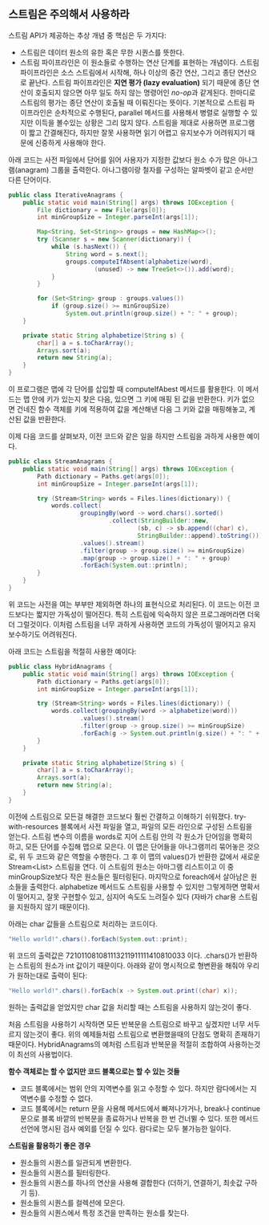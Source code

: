 ## 스트림은 주의해서 사용하라

스트림 API가 제공하는 추상 개념 중 핵심은 두 가지다:
  - 스트림은 데이터 원소의 유한 혹은 무한 시퀀스를 뜻한다.
  - 스트림 파이프라인은 이 원소들로 수행하는 연산 단계를 표현하는 개념이다.
스트림 파이프라인은 소스 스트림에서 시작해, 하나 이상의 중간 연산, 그리고 종단 연산으로 끝난다. 스트림 파이프라인은 **지연 평가 (lazy evaluation)** 되기 때문에 종단 연산이 호출되지 않으면 아무 일도 하지 않는 명령어인 *no-op*과 같게된다. 한마디로 스트림의 평가는 종단 연산이 호출될 때 이뤄진다는 뜻이다. 기본적으로 스트림 파이프라인은 순차적으로 수행된다, parallel 메서드를 사용해서 병렬로 실행할 수 있지만 이득을 볼수있는 상황은 그리 많지 않다. 스트림을 제대로 사용하면 프로그램이 짧고 간결해진다, 하지만 잘못 사용하면 읽기 어렵고 유지보수가 어려워지기 때문에 신중하게 사용해야 한다. 

아래 코드는 사전 파일에서 단어를 읽어 사용자가 지정한 값보다 원소 수가 많은 아나그램(anagram) 그룹을 출력한다. 아나그램이랑 철자를 구성하는 알파벳이 같고 순서만 다른 단어이다. 
```java
public class IterativeAnagrams {
    public static void main(String[] args) throws IOException {
        File dictionary = new File(args[0]);
        int minGroupSize = Integer.parseInt(args[1]);

        Map<String, Set<String>> groups = new HashMap<>();
        try (Scanner s = new Scanner(dictionary)) {
            while (s.hasNext()) {
                String word = s.next();
                groups.computeIfAbsent(alphabetize(word),
                        (unused) -> new TreeSet<>()).add(word);
            }
        }

        for (Set<String> group : groups.values())
            if (group.size() >= minGroupSize)
                System.out.println(group.size() + ": " + group);
    }

    private static String alphabetize(String s) {
        char[] a = s.toCharArray();
        Arrays.sort(a);
        return new String(a);
    }
}
```
이 프로그램은 맵에 각 단어를 삽입할 때 computeIfAbest 메서드를 활용한다. 이 메서드는 맵 안에 키가 있는지 찾은 다음, 있으면 그 키에 매핑 된 값을 반환한다. 키가 없으면 건네진 함수 객체를 키에 적용하여 값을 계산해낸 다음 그 키와 값을 매핑해놓고, 계산된 값을 반환한다.

이제 다음 코드를 살펴보자, 이전 코드와 같은 일을 하지만 스트림을 과하게 사용한 예이다.
```java
public class StreamAnagrams {
    public static void main(String[] args) throws IOException {
        Path dictionary = Paths.get(args[0]);
        int minGroupSize = Integer.parseInt(args[1]);

        try (Stream<String> words = Files.lines(dictionary)) {
            words.collect(
                    groupingBy(word -> word.chars().sorted()
                            .collect(StringBuilder::new,
                                    (sb, c) -> sb.append((char) c),
                                    StringBuilder::append).toString()))
                    .values().stream()
                    .filter(group -> group.size() >= minGroupSize)
                    .map(group -> group.size() + ": " + group)
                    .forEach(System.out::println);
        }
    }
}
```
위 코드는 사전을 여는 부부만 제외하면 하나의 표현식으로 처리된다. 이 코드는 이전 코드보다는 짧지만 가독성이 떨어진다. 특히 스트림에 익숙하지 않은 프로그래머라면 더욱더 그럴것이다. 이처럼 스트림을 너무 과하게 사용하면 코드의 가독성이 떨어지고 유지보수하기도 어려워진다.

아래 코드는 스트림을 적절히 사용한 예이다:
```java
public class HybridAnagrams {
    public static void main(String[] args) throws IOException {
        Path dictionary = Paths.get(args[0]);
        int minGroupSize = Integer.parseInt(args[1]);

        try (Stream<String> words = Files.lines(dictionary)) {
            words.collect(groupingBy(word -> alphabetize(word)))
                    .values().stream()
                    .filter(group -> group.size() >= minGroupSize)
                    .forEach(g -> System.out.println(g.size() + ": " + g));
        }
    }

    private static String alphabetize(String s) {
        char[] a = s.toCharArray();
        Arrays.sort(a);
        return new String(a);
    }
}
```
이전에 스트림으로 모든걸 해결한 코드보다 훨씬 간결하고 이해하기 쉬워졌다. try-with-resources 블록에서 사전 파일을 열고, 파일의 모든 라인으로 구성된 스트림을 얻는다. 스트림 변수의 이름을 words로 지어 스트림 안의 각 원소가 단어임을 명확히 하고, 모든 단어를 수집해 맵으로 모은다. 이 맵은 단어들을 아나그램끼리 묶어놓은 것으로, 위 두 코드와 같은 역할을 수행한다. 그 후 이 맵의 values()가 반환한 값에서 새로운 Stream<List<String>> 스트림을 연다. 이 스트림의 원소는 아마그램 리스트이고 이 중 minGroupSize보다 작은 원소들은 필터링된다. 마지막으로 foreach에서 살아남은 원소들을 출력한다. alphabetize 메서드도 스트림을 사용할 수 있지만 그렇게하면 명확서이 떨어지고, 잘못 구현할수 있고, 심지어 속도도 느려질수 있다 (자바가 char용 스트림을 지원하지 않기 때문이다). 

아래는 char 값들을 스트림으로 처리하는 코드이다.
```java
"Hello world!".chars().forEach(System.out::print);
```
위 코드의 출력값은 721011081081113211911111410810033 이다. .chars()가 반환하는 스트림의 원소가 int 값이기 때문이다. 아래와 같이 명시적으로 형변환을 해줘야 우리가 원하는대로 출력이 된다:
```java
"Hello world!".chars().forEach(x -> System.out.print((char) x));
```
원하는 출력값을 얻었지만 char 값을 처리할 때는 스트림을 사용하지 않는것이 좋다.

처음 스트림을 사용하기 시작하면 모든 반복문을 스트림으로 바꾸고 싶겠지만 너무 서두르지 않는것이 좋다. 위의 예제들처럼 스트림으로 변환했을때의 단점도 명확히 존재하기 때문이다. HybridAnagrams의 예처럼 스트림과 반복문을 적절히 조합하여 사용하는것이 최선의 사용법이다.

**함수 객체로는 할 수 없지만 코드 블록으로는 할 수 있는 것들**
  - 코드 블록에서는 범위 안의 지역변수를 읽고 수정할 수 있다. 하지만 람다에서는 지역변수를 수정할 수 없다.
  - 코드 블록에서는 return 문을 사용해 메서드에서 빠져나가거나, break나 continue 문으로 블록 바깥의 반복문을 종료하거나 반복을 한 번 건너뛸 수 있다. 또한 메서드 선언에 명시된 검사 예외를 던질 수 있다. 람다로는 모두 불가능한 일이다.

**스트림을 활용하기 좋은 경우**
  - 원소들의 시퀀스를 일관되게 변환한다.
  - 원소들의 시퀀스를 필터링한다.
  - 원소들의 시퀀스를 하나의 연산을 사용해 결합한다 (더하기, 연결하기, 최솟값 구하기 등).
  - 원소들의 시퀀스를 컬렉션에 모은다.
  - 원소들의 시퀀스에서 특정 조건을 만족하는 원소를 찾는다.